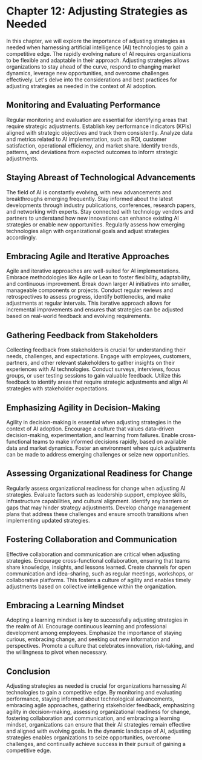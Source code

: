 Chapter 12: Adjusting Strategies as Needed
==========================================

In this chapter, we will explore the importance of adjusting strategies as needed when harnessing artificial intelligence (AI) technologies to gain a competitive edge. The rapidly evolving nature of AI requires organizations to be flexible and adaptable in their approach. Adjusting strategies allows organizations to stay ahead of the curve, respond to changing market dynamics, leverage new opportunities, and overcome challenges effectively. Let's delve into the considerations and best practices for adjusting strategies as needed in the context of AI adoption.

Monitoring and Evaluating Performance
-------------------------------------

Regular monitoring and evaluation are essential for identifying areas that require strategic adjustments. Establish key performance indicators (KPIs) aligned with strategic objectives and track them consistently. Analyze data and metrics related to AI implementation, such as ROI, customer satisfaction, operational efficiency, and market share. Identify trends, patterns, and deviations from expected outcomes to inform strategic adjustments.

Staying Abreast of Technological Advancements
---------------------------------------------

The field of AI is constantly evolving, with new advancements and breakthroughs emerging frequently. Stay informed about the latest developments through industry publications, conferences, research papers, and networking with experts. Stay connected with technology vendors and partners to understand how new innovations can enhance existing AI strategies or enable new opportunities. Regularly assess how emerging technologies align with organizational goals and adjust strategies accordingly.

Embracing Agile and Iterative Approaches
----------------------------------------

Agile and iterative approaches are well-suited for AI implementations. Embrace methodologies like Agile or Lean to foster flexibility, adaptability, and continuous improvement. Break down larger AI initiatives into smaller, manageable components or projects. Conduct regular reviews and retrospectives to assess progress, identify bottlenecks, and make adjustments at regular intervals. This iterative approach allows for incremental improvements and ensures that strategies can be adjusted based on real-world feedback and evolving requirements.

Gathering Feedback from Stakeholders
------------------------------------

Collecting feedback from stakeholders is crucial for understanding their needs, challenges, and expectations. Engage with employees, customers, partners, and other relevant stakeholders to gather insights on their experiences with AI technologies. Conduct surveys, interviews, focus groups, or user testing sessions to gain valuable feedback. Utilize this feedback to identify areas that require strategic adjustments and align AI strategies with stakeholder expectations.

Emphasizing Agility in Decision-Making
--------------------------------------

Agility in decision-making is essential when adjusting strategies in the context of AI adoption. Encourage a culture that values data-driven decision-making, experimentation, and learning from failures. Enable cross-functional teams to make informed decisions rapidly, based on available data and market dynamics. Foster an environment where quick adjustments can be made to address emerging challenges or seize new opportunities.

Assessing Organizational Readiness for Change
---------------------------------------------

Regularly assess organizational readiness for change when adjusting AI strategies. Evaluate factors such as leadership support, employee skills, infrastructure capabilities, and cultural alignment. Identify any barriers or gaps that may hinder strategy adjustments. Develop change management plans that address these challenges and ensure smooth transitions when implementing updated strategies.

Fostering Collaboration and Communication
-----------------------------------------

Effective collaboration and communication are critical when adjusting strategies. Encourage cross-functional collaboration, ensuring that teams share knowledge, insights, and lessons learned. Create channels for open communication and idea-sharing, such as regular meetings, workshops, or collaborative platforms. This fosters a culture of agility and enables timely adjustments based on collective intelligence within the organization.

Embracing a Learning Mindset
----------------------------

Adopting a learning mindset is key to successfully adjusting strategies in the realm of AI. Encourage continuous learning and professional development among employees. Emphasize the importance of staying curious, embracing change, and seeking out new information and perspectives. Promote a culture that celebrates innovation, risk-taking, and the willingness to pivot when necessary.

Conclusion
----------

Adjusting strategies as needed is crucial for organizations harnessing AI technologies to gain a competitive edge. By monitoring and evaluating performance, staying informed about technological advancements, embracing agile approaches, gathering stakeholder feedback, emphasizing agility in decision-making, assessing organizational readiness for change, fostering collaboration and communication, and embracing a learning mindset, organizations can ensure that their AI strategies remain effective and aligned with evolving goals. In the dynamic landscape of AI, adjusting strategies enables organizations to seize opportunities, overcome challenges, and continually achieve success in their pursuit of gaining a competitive edge.
